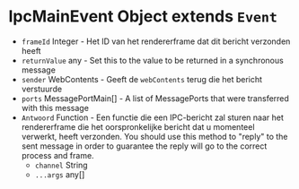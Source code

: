 # IpcMainEvent Object extends `Event`

* `frameId` Integer - Het ID van het rendererframe dat dit bericht verzonden heeft
* `returnValue` any - Set this to the value to be returned in a synchronous message
* `sender` WebContents - Geeft de `webContents` terug die het bericht verstuurde
* `ports` MessagePortMain[] - A list of MessagePorts that were transferred with this message
* `Antwoord` Function - Een functie die een IPC-bericht zal sturen naar het rendererframe die het oorspronkelijke bericht dat u momenteel verwerkt, heeft verzonden.  You should use this method to "reply" to the sent message in order to guarantee the reply will go to the correct process and frame.
  * `channel` String
  * `...args` any[]
